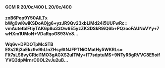 #### GCM R 20/0c/400 L 20/0c/400
**znB6Pop9Y50AILTx**<br/>**bWg9wKwiKSDoAOjg6+yzJR9Qv23xbLiMd24i5UUFwRc=**<br/>**vmAutetbIFtiyTAK6p8u33Ow6E5yzZK3DSkR9iQ6b+PQzooFAUNoVYy+7wHXm1UMoN+VDaRqoGS93Ve8...**<br/><br/>
**Wq6v+DPDOTpMcSTB**<br/>**ESs26j3aEkz9v9hLInZHsy6tNJFPTNiOMatHy5WKRLs=**<br/>**FIt7sLS8vyCRicl1MO3gAGXS2ulTMy+fT7sdptuMS+9NTyR5gRVVC8E5oifYVQ3dpMrnrC0OL2vJu2uB...**